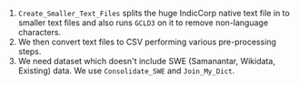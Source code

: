1. `Create_Smaller_Text_Files` splits the huge IndicCorp native text file in to smaller text files and also runs `GCLD3` on it to remove non-language characters.
2. We then convert text files to CSV performing various pre-processing steps.
3. We need dataset which doesn't include SWE (Samanantar, Wikidata, Existing) data. We use `Consolidate_SWE` and `Join_My_Dict`.
